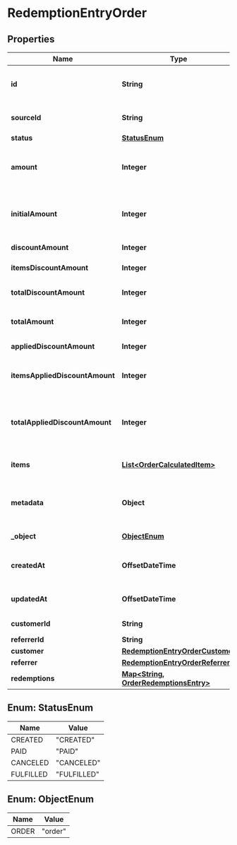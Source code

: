 

# RedemptionEntryOrder


## Properties

| Name | Type | Description |
|------------ | ------------- | ------------- |
|**id** | **String** | Unique ID assigned by Voucherify of an existing order that will be linked to the redemption of this request. |
|**sourceId** | **String** | Unique source ID of an existing order that will be linked to the redemption of this request. |
|**status** | [**StatusEnum**](#StatusEnum) | The order status. |
|**amount** | **Integer** | A positive integer in the smallest currency unit (e.g. 100 cents for $1.00) representing the total amount of the order. This is the sum of the order items&#39; amounts. |
|**initialAmount** | **Integer** | A positive integer in the smallest currency unit (e.g. 100 cents for $1.00) representing the total amount of the order. This is the sum of the order items&#39; amounts. |
|**discountAmount** | **Integer** | Sum of all order-level discounts applied to the order. |
|**itemsDiscountAmount** | **Integer** | Sum of all product-specific discounts applied to the order. |
|**totalDiscountAmount** | **Integer** | Sum of all order-level AND all product-specific discounts applied to the order. |
|**totalAmount** | **Integer** | Order amount after undoing all the discounts through the rollback redemption. |
|**appliedDiscountAmount** | **Integer** | This field shows the order-level discount applied. |
|**itemsAppliedDiscountAmount** | **Integer** | Sum of all product-specific discounts applied in a particular request.   &#x60;sum(items, i &#x3D;&gt; i.applied_discount_amount)&#x60; |
|**totalAppliedDiscountAmount** | **Integer** | Sum of all order-level AND all product-specific discounts applied in a particular request.   &#x60;total_applied_discount_amount&#x60; &#x3D; &#x60;applied_discount_amount&#x60; + &#x60;items_applied_discount_amount&#x60; |
|**items** | [**List&lt;OrderCalculatedItem&gt;**](OrderCalculatedItem.md) | Array of items applied to the order. It can include up 500 items. |
|**metadata** | **Object** | A set of custom key/value pairs that you can attach to an order. It can be useful for storing additional information about the order in a structured format. |
|**_object** | [**ObjectEnum**](#ObjectEnum) | The type of the object represented by JSON. |
|**createdAt** | **OffsetDateTime** | Timestamp representing the date and time when the order was created. The value is shown in the ISO 8601 format. |
|**updatedAt** | **OffsetDateTime** | Timestamp representing the date and time when the order was last updated in ISO 8601 format. |
|**customerId** | **String** | Unique customer ID of the customer making the purchase. |
|**referrerId** | **String** | Unique referrer ID. |
|**customer** | [**RedemptionEntryOrderCustomer**](RedemptionEntryOrderCustomer.md) |  |
|**referrer** | [**RedemptionEntryOrderReferrer**](RedemptionEntryOrderReferrer.md) |  |
|**redemptions** | [**Map&lt;String, OrderRedemptionsEntry&gt;**](OrderRedemptionsEntry.md) |  |



## Enum: StatusEnum

| Name | Value |
|---- | -----|
| CREATED | &quot;CREATED&quot; |
| PAID | &quot;PAID&quot; |
| CANCELED | &quot;CANCELED&quot; |
| FULFILLED | &quot;FULFILLED&quot; |



## Enum: ObjectEnum

| Name | Value |
|---- | -----|
| ORDER | &quot;order&quot; |



